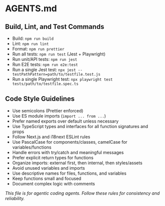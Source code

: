# AGENTS.md

## Build, Lint, and Test Commands

- Build: `npm run build`
- Lint: `npm run lint`
- Format: `npm run prettier`
- Run all tests: `npm run test` (Jest + Playwright)
- Run unit/API tests: `npm run jest`
- Run E2E tests: `npm run e2e:test`
- Run a single Jest test: `npx jest --testPathPattern=path/to/testfile.test.js`
- Run a single Playwright test: `npx playwright test tests/path/to/testfile.spec.ts`

## Code Style Guidelines

- Use semicolons (Prettier enforced)
- Use ES module imports (`import ... from ...`)
- Prefer named exports over default unless necessary
- Use TypeScript types and interfaces for all function signatures and props
- Follow Next.js and i18next ESLint rules
- Use PascalCase for components/classes, camelCase for variables/functions
- Handle errors with try/catch and meaningful messages
- Prefer explicit return types for functions
- Organize imports: external first, then internal, then styles/assets
- Avoid unused variables and imports
- Use descriptive names for files, functions, and variables
- Keep functions small and focused
- Document complex logic with comments

_This file is for agentic coding agents. Follow these rules for consistency and reliability._
